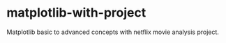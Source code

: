 # matplotlib-with-project
Matplotlib basic to advanced concepts with netflix movie analysis project.
